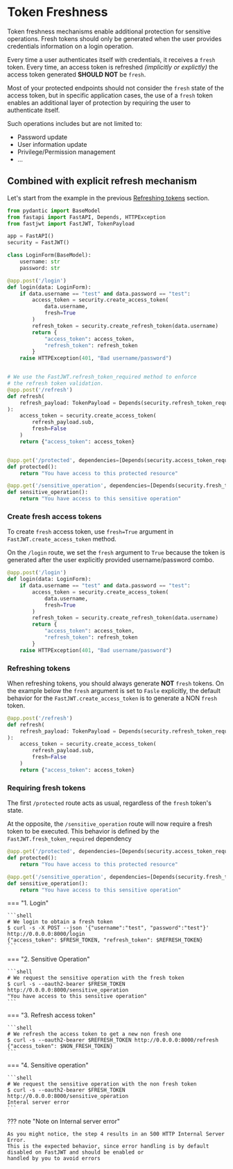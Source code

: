 # Token Freshness

Token freshness mechanisms enable additional protection for sensitive operations. 
Fresh tokens should only be generated when the user provides credentials information on a login operation.

Every time a user authenticates itself with credentials, it receives a `fresh` token. Every time, an access token is refreshed _(implicitly or explictly)_ the access token generated **SHOULD NOT** be `fresh`.

Most of  your protected endpoints should not consider the `fresh` state of the access token, but in specific application cases, the use of a `fresh` token enables an additional layer of protection by requiring the user to authenticate itself.

Such operations includes but are not limited to:

- Password update
- User information update
- Privilege/Permission management
- ...

## Combined with explicit refresh mechanism

Let's start from the example in the previous [Refreshing tokens](./refresh.md#explicit-refresh) section.

```py linenums="1"
from pydantic import BaseModel
from fastapi import FastAPI, Depends, HTTPException
from fastjwt import FastJWT, TokenPayload

app = FastAPI()
security = FastJWT()

class LoginForm(BaseModel):
    username: str
    password: str

@app.post('/login')
def login(data: LoginForm):
    if data.username == "test" and data.password == "test":
        access_token = security.create_access_token(
            data.username, 
            fresh=True
        )
        refresh_token = security.create_refresh_token(data.username)
        return {
            "access_token": access_token, 
            "refresh_token": refresh_token
        }
    raise HTTPException(401, "Bad username/password")


# We use the FastJWT.refresh_token_required method to enforce
# the refresh token validation.
@app.post('/refresh')
def refresh(
    refresh_payload: TokenPayload = Depends(security.refresh_token_required())
):
    access_token = security.create_access_token(
        refresh_payload.sub, 
        fresh=False
    )
    return {"access_token": access_token}


@app.get('/protected', dependencies=[Depends(security.access_token_required())])
def protected():
    return "You have access to this protected resource"

@app.get('/sensitive_operation', dependencies=[Depends(security.fresh_token_required())])
def sensitive_operation():
    return "You have access to this sensitive operation"
```

### Create fresh access tokens

To create `fresh` access token, use `fresh=True` argument in `FastJWT.create_access_token` method. 

On the `/login` route, we set the `fresh` argument to `True` because the token is generated after the user explicitly provided username/password combo.

```py linenums="12" hl_lines="4-7"
@app.post('/login')
def login(data: LoginForm):
    if data.username == "test" and data.password == "test":
        access_token = security.create_access_token(
            data.username, 
            fresh=True
        )
        refresh_token = security.create_refresh_token(data.username)
        return {
            "access_token": access_token, 
            "refresh_token": refresh_token
        }
    raise HTTPException(401, "Bad username/password")
```

### Refreshing tokens

When refreshing tokens, you should always generate **NOT** `fresh` tokens.
On the example below the `fresh` argument is set to `Fasle` explicitly, 
the default behavior for the `FastJWT.create_access_token` is to generate a NON `fresh` token.

```py linenums="29" hl_lines="5-8"
@app.post('/refresh')
def refresh(
    refresh_payload: TokenPayload = Depends(security.refresh_token_required())
):
    access_token = security.create_access_token(
        refresh_payload.sub, 
        fresh=False
    )
    return {"access_token": access_token}
```

### Requiring fresh tokens

The first `/protected` route acts as usual, regardless of the `fresh` token's state.

At the opposite, the `/sensitive_operation` route will now require a fresh token to be executed.
This behavior is defined by the `FastJWT.fresh_token_required` dependency

```py linenums="40" hl_lines="5-8"
@app.get('/protected', dependencies=[Depends(security.access_token_required())])
def protected():
    return "You have access to this protected resource"

@app.get('/sensitive_operation', dependencies=[Depends(security.fresh_token_required())])
def sensitive_operation():
    return "You have access to this sensitive operation"
```

=== "1. Login"

    ```shell
    # We login to obtain a fresh token
    $ curl -s -X POST --json '{"username":"test", "password":"test"}' http://0.0.0.0:8000/login
    {"access_token": $FRESH_TOKEN, "refresh_token": $REFRESH_TOKEN}
    ```
=== "2. Sensitive Operation"

    ```shell
    # We request the sensitive operation with the fresh token
    $ curl -s --oauth2-bearer $FRESH_TOKEN http://0.0.0.0:8000/sensitive_operation
    "You have access to this sensitive operation"
    ```
=== "3. Refresh access token"

    ```shell
    # We refresh the access token to get a new non fresh one
    $ curl -s --oauth2-bearer $REFRESH_TOKEN http://0.0.0.0:8000/refresh
    {"access_token": $NON_FRESH_TOKEN}
    ```
=== "4. Sensitive operation"

    ```shell
    # We request the sensitive operation with the non fresh token
    $ curl -s --oauth2-bearer $FRESH_TOKEN http://0.0.0.0:8000/sensitive_operation
    Interal server error
    ```

??? note "Note on Internal server error"

    As you might notice, the step 4 results in an 500 HTTP Internal Server Error. 
    This is the expected behavior, since error handling is by default disabled on FastJWT and should be enabled or
    handled by you to avoid errors